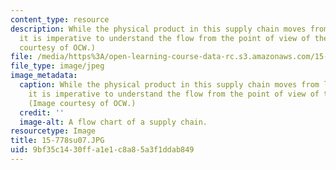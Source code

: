 ```yaml
---
content_type: resource
description: While the physical product in this supply chain moves from left to right,
  it is imperative to understand the flow from the point of view of the customer.(Image
  courtesy of OCW.)
file: /media/https%3A/open-learning-course-data-rc.s3.amazonaws.com/15-778-management-of-supply-networks-for-products-and-services-summer-2004/9bf35c1430ffa1e1c8a85a3f1ddab849_15-778su07.JPG
file_type: image/jpeg
image_metadata:
  caption: While the physical product in this supply chain moves from left to right,
    it is imperative to understand the flow from the point of view of the customer.
    (Image courtesy of OCW.)
  credit: ''
  image-alt: A flow chart of a supply chain.
resourcetype: Image
title: 15-778su07.JPG
uid: 9bf35c14-30ff-a1e1-c8a8-5a3f1ddab849
---
```

